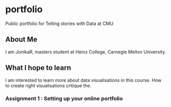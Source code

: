 # portfolio
Public portfolio for Telling stories with Data at CMU

## About Me
I am  JonikaR, masters student at Heinz College, Carnegie Mellon University. 

## What I hope to learn
I am interested to learn more about data visualisations in this course. How to create right visualisations critique the.

### Assignment 1 : Setting up your online portfolio 
